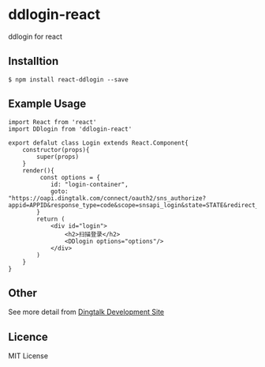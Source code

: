 # ddlogin-react
ddlogin for react

## Installtion
```
$ npm install react-ddlogin --save
```
## Example Usage
```
import React from 'react'
import DDlogin from 'ddlogin-react'

export defalut class Login extends React.Component{
    constructor(props){
        super(props)
    }
    render(){
         const options = {
            id: "login-container",
            goto: "https://oapi.dingtalk.com/connect/oauth2/sns_authorize?appid=APPID&response_type=code&scope=snsapi_login&state=STATE&redirect_uri=REDIRECT_URI"
        }
        return (
            <div id="login">
                <h2>扫描登录</h2>
                <DDlogin options="options"/>
            </div>
        )
    }
}

```

## Other

See more detail from [Dingtalk Development Site](https://open-doc.dingtalk.com/docs/doc.htm?spm=a219a.7629140.0.0.UvUAFG&treeId=168&articleId=104882&docType=1)

## Licence
MIT License